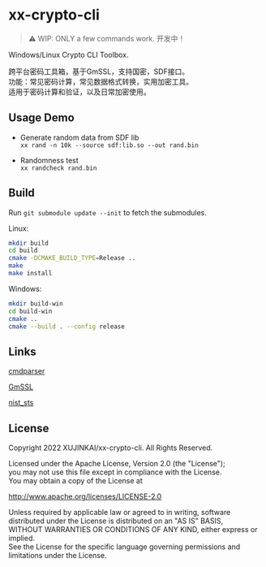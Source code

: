 # xx-crypto-cli

> :warning: WIP: ONLY a few commands work. 开发中！

Windows/Linux Crypto CLI Toolbox. 

跨平台密码工具箱，基于GmSSL，支持国密，SDF接口。  
功能：常见密码计算，常见数据格式转换，实用加密工具。  
适用于密码计算和验证，以及日常加密使用。

## Usage Demo

- Generate random data from SDF lib  
`xx rand -n 10k --source sdf:lib.so --out rand.bin`

- Randomness test  
`xx randcheck rand.bin`

## Build

Run `git submodule update --init` to fetch the submodules.

Linux:

```sh
mkdir build
cd build
cmake -DCMAKE_BUILD_TYPE=Release ..
make
make install
```

Windows:
```sh
mkdir build-win
cd build-win
cmake ..
cmake --build . --config release
```

## Links

[cmdparser](https://github.com/XUJINKAI/cmdparser)

[GmSSL](https://github.com/guanzhi/GmSSL)

[nist_sts](https://github.com/ZZMarquis/nist_sts)

## License

Copyright 2022 XUJINKAI/xx-crypto-cli. All Rights Reserved.  

Licensed under the Apache License, Version 2.0 (the "License");  
you may not use this file except in compliance with the License.  
You may obtain a copy of the License at  

   http://www.apache.org/licenses/LICENSE-2.0

Unless required by applicable law or agreed to in writing, software  
distributed under the License is distributed on an "AS IS" BASIS,  
WITHOUT WARRANTIES OR CONDITIONS OF ANY KIND, either express or implied.  
See the License for the specific language governing permissions and  
limitations under the License.
